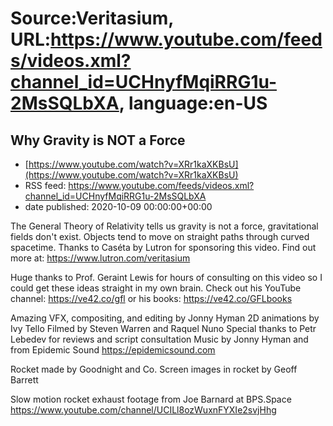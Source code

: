 # Source:Veritasium, URL:https://www.youtube.com/feeds/videos.xml?channel_id=UCHnyfMqiRRG1u-2MsSQLbXA, language:en-US

## Why Gravity is NOT a Force
 - [https://www.youtube.com/watch?v=XRr1kaXKBsU](https://www.youtube.com/watch?v=XRr1kaXKBsU)
 - RSS feed: https://www.youtube.com/feeds/videos.xml?channel_id=UCHnyfMqiRRG1u-2MsSQLbXA
 - date published: 2020-10-09 00:00:00+00:00

The General Theory of Relativity tells us gravity is not a force, gravitational fields don't exist. Objects tend to move on straight paths through curved spacetime. Thanks to Caséta by Lutron for sponsoring this video. Find out more at: https://www.lutron.com/veritasium

Huge thanks to Prof. Geraint Lewis for hours of consulting on this video so I could get these ideas straight in my own brain. Check out his YouTube channel: https://ve42.co/gfl or his books: https://ve42.co/GFLbooks

Amazing VFX, compositing, and editing by Jonny Hyman
2D animations by Ivy Tello
Filmed by Steven Warren and Raquel Nuno
Special thanks to Petr Lebedev for reviews and script consultation
Music by Jonny Hyman and from Epidemic Sound https://epidemicsound.com

Rocket made by Goodnight and Co.
Screen images in rocket by Geoff Barrett

Slow motion rocket exhaust footage from Joe Barnard at BPS.Space
https://www.youtube.com/channel/UCILl8ozWuxnFYXIe2svjHhg

